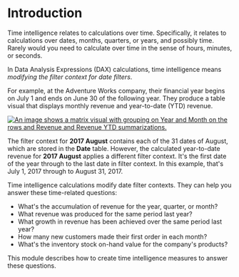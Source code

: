 
# 
# Introduction

Time intelligence relates to calculations over time. Specifically, it relates to calculations over dates, months, quarters, or years, and possibly time. Rarely would you need to calculate over time in the sense of hours, minutes, or seconds.

In Data Analysis Expressions (DAX) calculations, time intelligence means *modifying the filter context for date filters*.

For example, at the Adventure Works company, their financial year begins on July 1 and ends on June 30 of the following year. They produce a table visual that displays monthly revenue and year-to-date (YTD) revenue.

[![An image shows a matrix visual with grouping on Year and Month on the rows and Revenue and Revenue YTD summarizations.](media/dax-matrix-revenue-ytd-ss.png)](media/dax-matrix-revenue-ytd-ss.png#lightbox)

The filter context for **2017 August** contains each of the 31 dates of August, which are stored in the **Date** table. However, the calculated year-to-date revenue for **2017 August** applies a different filter context. It's the first date of the year through to the last date in filter context. In this example, that's July 1, 2017 through to August 31, 2017.

Time intelligence calculations modify date filter contexts. They can help you answer these time-related questions:

- What's the accumulation of revenue for the year, quarter, or month?
- What revenue was produced for the same period last year?
- What growth in revenue has been achieved over the same period last year?
- How many new customers made their first order in each month?
- What's the inventory stock on-hand value for the company's products?

This module describes how to create time intelligence measures to answer these questions.




